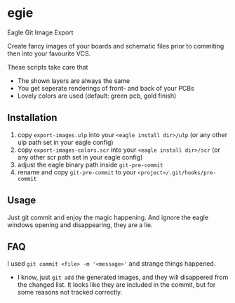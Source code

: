 egie
====

Eagle Git Image Export

Create fancy images of your boards and schematic files prior to commiting then into your favourite VCS. 

These scripts take care that
* The shown layers are always the same
* You get seperate renderings of front- and back of your PCBs
* Lovely colors are used (default: green pcb, gold finish)

## Installation

1. copy `export-images.ulp` into your `<eagle install dir>/ulp` (or any other ulp path set in your eagle config)
1. copy `export-images-colors.scr` into your `<eagle install dir>/scr` (or any other scr path set in your eagle config)
1. adjust the eagle binary path inside `git-pre-commit`
1. rename and copy `git-pre-commit` to your `<project>/.git/hooks/pre-commit`

## Usage

Just git commit and enjoy the magic happening. And ignore the eagle windows opening and disappearing, they are a lie.

## FAQ

I used `git commit <file> -m '<message>'` and strange things happened.
* I know, just `git add` the generated images, and they will disappered from the changed list. It looks like they are 
  included in the commit, but for some reasons not tracked correctly.
